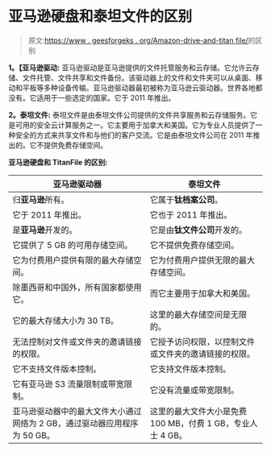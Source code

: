 # 亚马逊硬盘和泰坦文件的区别

> 原文:[https://www . geesforgeks . org/Amazon-drive-and-titan file/](https://www.geeksforgeeks.org/difference-between-amazon-drive-and-titanfile/)的区别

**1。【亚马逊驱动:**
亚马逊驱动是亚马逊提供的文件托管服务和云存储。它允许云存储、文件托管、文件共享和文件备份。该驱动器上的文件和文件夹可以从桌面、移动和平板等多种设备传输。亚马逊驱动器最初被称为亚马逊云驱动器。世界各地都没有。它适用于一些选定的国家。它于 2011 年推出。

**2。泰坦文件:**
泰坦文件是由泰坦文件公司提供的文件共享服务和云存储服务。它是可用的安全云计算服务之一。它主要用于加拿大和美国。它为专业人员提供了一种安全的方式来共享文件和与他们的客户交流。它是由泰坦文件公司在 2011 年推出的。它不提供免费存储空间。

**亚马逊硬盘和 TitanFile 的区别:**

<center>

| 亚马逊驱动器 | 泰坦文件 |
| --- | --- |
| 归**亚马逊**所有。 | 它属于**钛档案公司**。 |
| 它于 2011 年推出。 | 它也于 2011 年推出。 |
| 是**亚马逊**开发的。 | 它是由**钛文件公司**开发的。 |
| 它提供了 5 GB 的可用存储空间。 | 它不提供免费存储空间。 |
| 它为付费用户提供有限的最大存储空间。 | 它为付费用户提供无限的最大存储空间。 |
| 除墨西哥和中国外，所有国家都使用它。 | 而它主要用于加拿大和美国。 |
| 它的最大存储大小为 30 TB。 | 这里的最大存储空间是无限的。 |
| 无法控制对文件或文件夹的邀请链接的权限。 | 它授予访问权限，以控制文件或文件夹的邀请链接的权限。 |
| 它不支持文件版本控制。 | 它支持文件版本控制。 |
| 它有亚马逊 S3 流量限制或带宽限制。 | 它没有流量或带宽限制。 |
| 亚马逊驱动器中的最大文件大小通过网络为 2 GB，通过驱动器应用程序为 50 GB。 | 这里的最大文件大小是免费 100 MB，付费 1 GB，专业人士 4 GB。 |

</center>